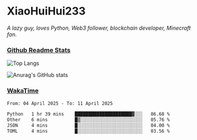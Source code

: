# XiaoHuiHui233

*A lazy guy, loves Python, Web3 follower, blockchain developer, Minecraft fan.*

### [Github Readme Stats](https://github.com/anuraghazra/github-readme-stats)

![Top Langs](https://github-readme-stats.vercel.app/api/top-langs/?username=XiaoHuiHui233&layout=compact&theme=github_dark)

![Anurag's GitHub stats](https://github-readme-stats.vercel.app/api?username=XiaoHuiHui233&show_icons=true&theme=github_dark)

### [WakaTime](https://wakatime.com)

<!--START_SECTION:waka-->

```txt
From: 04 April 2025 - To: 11 April 2025

Python   1 hr 39 mins    █████████████████████▓░░░   86.68 %
Other    6 mins          █▒░░░░░░░░░░░░░░░░░░░░░░░   05.76 %
JSON     4 mins          █░░░░░░░░░░░░░░░░░░░░░░░░   04.00 %
TOML     4 mins          █░░░░░░░░░░░░░░░░░░░░░░░░   03.56 %
```

<!--END_SECTION:waka-->
